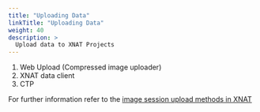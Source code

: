 ```yaml
---
title: "Uploading Data"
linkTitle: "Uploading Data"
weight: 40
description: >
  Upload data to XNAT Projects
---
```


1. Web Upload (Compressed image uploader)
2. XNAT data client
3. CTP

For further information refer to the [image session upload methods in XNAT](https://wiki.xnat.org/documentation/how-to-use-xnat/image-session-upload-methods-in-xnat)
